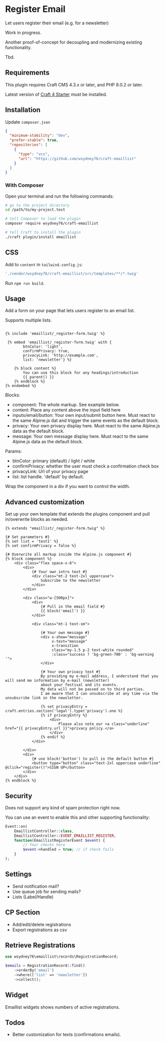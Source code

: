 # Register Email

Let users register their email (e.g. for a newsletter)

Work in progress.

Another proof-of-concept for decoupling and modernizing existing functionality.

Tbd.
## Requirements

This plugin requires Craft CMS 4.3.x or later, and PHP 8.0.2 or later.

Latest version of [Craft 4 Starter](https://github.com/wsydney76/craft4-ddev-starter) must be installed.

## Installation

Update `composer.json`

```json
{
  "minimum-stability": "dev",
  "prefer-stable": true,
  "repositories": [
    {
      "type": "vcs",
      "url": "https://github.com/wsydney76/craft-emaillist"
    }
  ]
}
```

### With Composer

Open your terminal and run the following commands:

```bash
# go to the project directory
cd /path/to/my-project.test

# tell Composer to load the plugin
composer require wsydney76/craft-emaillist

# tell Craft to install the plugin
./craft plugin/install emaillist
```

## CSS

Add to `content` in `tailwind.config.js`:

```javascript
'./vendor/wsydney76/craft-emaillist/src/templates/**/*.twig'
```

Run `npm run build`.

## Usage

Add a form on your page that lets users register to an email list.

Supports multiple lists.

```twig

{% include 'emaillist/_register-form.twig' %}

 {% embed 'emaillist/_register-form.twig' with {
        btnColor: 'light', 
        confirmPrivacy: true, 
        privacyLink: 'http://example.com', 
        list: 'newsletter'} %}
    
    {% block content %}
        You can use this block for any headings/introduction 
        {{ parent() }}
    {% endblock %}
{% endembed %}
```

Blocks:

* component: The whole markup. See example below.
* content: Place any content above the input field here
* inputs/email/button: Your own input/submit button here. Must react to the same Alpine.js dat and trigger the same events as the default block.
* privacy: Your own privacy display here. Must react to the same Alpine.js data as the default block.
* message: Your own message display here. Must react to the same Alpine.js data as the default block.

Params:

* btnColor: primary (default) / light / white
* confirmPrivacy: whether the user must check a confirmation check box
* privacyLink: Url of your privacy page
* list: list handle. 'default' by default.

Wrap the component in a div if you want to control the width.

##  Advanced customization

Set up your own template that extends the plugins component and pull in/overwrite blocks as needed.

```twig
{% extends "emaillist/_register-form.twig" %}

{# Set parameters #}
{% set list = 'test1' %}
{% set confirmPrivacy = false %}

{# Overwrite all markup inside the Alpine.js component #}
{% block component %}
    <div class="flex space-x-8">
        <div>
            {# Your own intro text #}
            <div class="mt-2 text-2xl uppercase">
                Subscribe to the newsletter
            </div>
        </div>

        <div class="w-[500px]">
            <div>
                {# Pull in the email field #}
                {{ block('email') }}
            </div>

            <div class="mt-1 text-sm">

                {# Your own message #}
                <div x-show="message"
                     x-text="message"
                     x-transition
                     class="my-1.5 p-2 text-white rounded"
                     :class="success ? 'bg-green-700' : 'bg-warning '">
                </div>
                
                {# Your own privacy text #}
                By providing my e-mail address, I understand that you will send me information by e-mail (newsletter)
                about your festival and its events.
                My data will not be passed on to third parties.
                I am aware that I can unsubscribe at any time via the unsubscribe link in the newsletter.

                {% set privacyEntry = craft.entries.section('legal').type('privacy').one %}
                {% if privacyEntry %}
                    <div>
                        Please also note our <a class="underline" href="{{ privacyEntry.url }}">privacy policy.</a>
                    </div>
                {% endif %}
            </div>

        </div>
        <div>
            {# use block('button') to pull in the default button #}
            <button type="button" class="text-2xl uppercase underline" @click="register()">SIGN UP</button>
        </div>
    </div>
{% endblock %}
```

## Security

Does not support any kind of spam protection right now.

You can use an event to enable this and other supporting functionality: 


```php
Event::on(
    EmaillistController::class,
    EmaillistController::EVENT_EMAILLIST_REGISTER,
    function(EmaillistRegisterEvent $event) {
        // Your checks here
        $event->handled = true; // if check fails
    }
);
```

## Settings

* Send notification mail?
* Use queue job for sending mails?
* Lists (Label/Handle)

## CP Section

* Add/edit/delete registrations
* Export registrations as csv

## Retrieve Registrations

```php
use wsydney76\emaillist\records\RegistrationRecord;

$emails = RegistrationRecord::find()
    ->orderBy('email')
    ->where(['list' => 'newsletter'])
    ->collect();
```

## Widget

Emaillist widgets shows numbers of active registrations.

## Todos

* Better customization for texts (confirmations emails).

